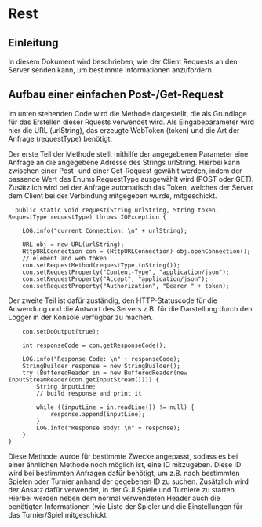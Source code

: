 # Rest

## Einleitung
In diesem Dokument wird beschrieben, wie der Client Requests an den Server senden kann, um bestimmte Informationen anzufordern.

## Aufbau einer einfachen Post-/Get-Request
Im unten stehenden Code wird die Methode dargestellt, die als Grundlage für das Erstellen dieser Rquests verwendet wird. Als Eingabeparameter wird hier die URL (urlString), 
das erzeugte WebToken (token) und die Art der Anfrage (requestType) benötigt.<br>

Der erste Teil der Methode stellt mithilfe der angegebenen Parameter eine Anfrage an die angegebene Adresse des Strings urlString. Hierbei kann zwischen einer Post- und einer Get-Request gewählt werden,
indem der passende Wert des Enums RequestType ausgewählt wird (POST oder GET). Zusätzlich wird bei der Anfrage automatisch das Token, welches der Server dem Client bei der Verbindung mitgegeben wurde, mitgeschickt.

      public static void request(String urlString, String token, RequestType requestType) throws IOException {

        LOG.info("current Connection: \n" + urlString);

        URL obj = new URL(urlString);
        HttpURLConnection con = (HttpURLConnection) obj.openConnection();
        // element and web token
        con.setRequestMethod(requestType.toString());
        con.setRequestProperty("Content-Type", "application/json");
        con.setRequestProperty("Accept", "application/json");
        con.setRequestProperty("Authorization", "Bearer " + token);

Der zweite Teil ist dafür zuständig, den HTTP-Statuscode für die Anwendung und die Antwort des Servers z.B. für die Darstellung durch den Logger in der Konsole verfügbar zu machen.


        con.setDoOutput(true);

        int responseCode = con.getResponseCode();

        LOG.info("Response Code: \n" + responseCode);
        StringBuilder response = new StringBuilder();
        try (BufferedReader in = new BufferedReader(new InputStreamReader(con.getInputStream()))) {
            String inputLine;
            // build response and print it

            while ((inputLine = in.readLine()) != null) {
                response.append(inputLine);
            }
            LOG.info("Response Body: \n" + response);
        }
    }
    
Diese Methode wurde für bestimmte Zwecke angepasst, sodass es bei einer ähnlichen Methode noch möglich ist, eine ID mitzugeben. Diese ID wird bei bestimmten Anfragen dafür benötigt, um z.B. nach bestimmten
Spielen oder Turnier anhand der gegebenen ID zu suchen. Zusätzlich wird der Ansatz dafür verwendet, in der GUI Spiele und Turniere zu starten. Hierbei werden neben dem normal verwendeten Header auch die benötigten 
Informationen (wie Liste der Spieler und die Einstellungen für das Turnier/Spiel mitgeschickt.

